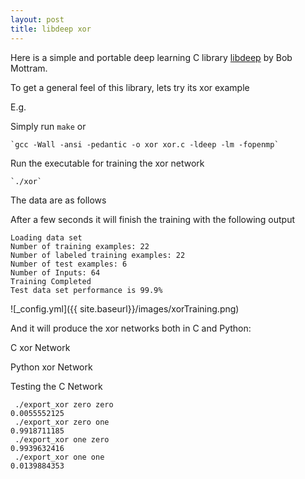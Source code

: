 ```yaml
---
layout: post
title: libdeep xor
---
```




Here is a simple and portable deep learning C library [libdeep](https://github.com/bashrc/libdeep) by Bob Mottram.

To get a general feel of this library, lets try its xor example 

E.g.

<code data-gist-id="b1223c5a701352e02ea2"></code>

Simply run `make` or 


    `gcc -Wall -ansi -pedantic -o xor xor.c -ldeep -lm -fopenmp`

Run the executable for training the xor network 

    `./xor`

The data are as follows 

<code data-gist-id="33f26e006c585ad1d0bf"></code>

After a few seconds it will finish the training with the following output 

```shell
Loading data set
Number of training examples: 22
Number of labeled training examples: 22
Number of test examples: 6
Number of Inputs: 64
Training Completed
Test data set performance is 99.9%
```

![_config.yml]({{ site.baseurl}}/images/xorTraining.png)

And it will produce the xor networks both in C and Python:

C xor Network 

<code data-gist-id="f25af0f8ed6eb5eeaf8f"></code>

Python xor Network 

<code data-gist-id="3219e6f4f55fd4e5df02"></code>

Testing the C Network 

```shell
 ./export_xor zero zero
0.0055552125
 ./export_xor zero one
0.9918711185
 ./export_xor one zero
0.9939632416
 ./export_xor one one
0.0139884353
```
